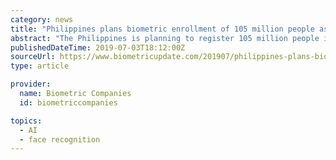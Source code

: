 ```yaml
---
category: news
title: "Philippines plans biometric enrollment of 105 million people as Manila pilots facial recognition"
abstract: "The Philippines is planning to register 105 million people in its biometric National ID system, and is currently acquiring the technology to run the system, Gulf News reports. The new Philippine Identification System (PhilSys) will include all citizens of ..."
publishedDateTime: 2019-07-03T18:12:00Z
sourceUrl: https://www.biometricupdate.com/201907/philippines-plans-biometric-enrollment-of-105-million-people-as-manila-pilots-facial-recognition
type: article

provider:
  name: Biometric Companies
  id: biometriccompanies

topics:
  - AI
  - face recognition
---
```

